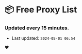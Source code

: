 # :package: Free Proxy List
### Updated every 15 minutes.

- Last updated: `2024-05-01 06:54`

:heart:
